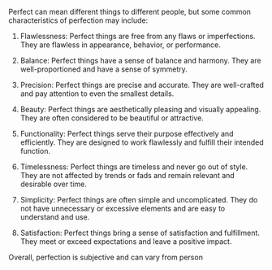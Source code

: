 Perfect can mean different things to different people, but some common characteristics of perfection may include:

1. Flawlessness: Perfect things are free from any flaws or imperfections. They are flawless in appearance, behavior, or performance.

2. Balance: Perfect things have a sense of balance and harmony. They are well-proportioned and have a sense of symmetry.

3. Precision: Perfect things are precise and accurate. They are well-crafted and pay attention to even the smallest details.

4. Beauty: Perfect things are aesthetically pleasing and visually appealing. They are often considered to be beautiful or attractive.

5. Functionality: Perfect things serve their purpose effectively and efficiently. They are designed to work flawlessly and fulfill their intended function.

6. Timelessness: Perfect things are timeless and never go out of style. They are not affected by trends or fads and remain relevant and desirable over time.

7. Simplicity: Perfect things are often simple and uncomplicated. They do not have unnecessary or excessive elements and are easy to understand and use.

8. Satisfaction: Perfect things bring a sense of satisfaction and fulfillment. They meet or exceed expectations and leave a positive impact.

Overall, perfection is subjective and can vary from person